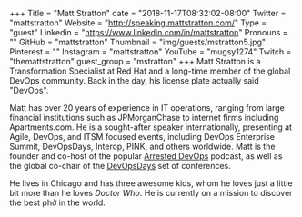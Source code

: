 +++
Title = "Matt Stratton"
date = "2018-11-17T08:32:02-08:00"
Twitter = "mattstratton"
Website = "http://speaking.mattstratton.com/"
Type = "guest"
Linkedin = "https://www.linkedin.com/in/mattstratton"
Pronouns = ""
GitHub = "mattstratton"
Thumbnail = "img/guests/mstratton5.jpg"
Pinterest = ""
Instagram = "mattstratton"
YouTube = "mugsy1274"
Twitch = "themattstratton"
guest_group = "mstratton"
+++
Matt Stratton is a Transformation Specialist at Red Hat and a long-time member of the global DevOps community. Back in the day, his license plate actually said "DevOps".

Matt has over 20 years of experience in IT operations, ranging from large financial institutions such as JPMorganChase to internet firms including Apartments.com. He is a sought-after speaker internationally, presenting at Agile, DevOps, and ITSM focused events, including DevOps Enterprise Summit, DevOpsDays, Interop, PINK, and others worldwide. Matt is the founder and co-host of the popular [Arrested DevOps](https://www.arresteddevops.com) podcast, as well as the global co-chair of the [DevOpsDays](https://www.devopsdays.org) set of conferences.

He lives in Chicago and has three awesome kids, whom he loves just a little bit more than he loves *Doctor Who*. He is currently on a mission to discover the best phở in the world.
